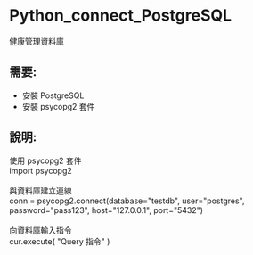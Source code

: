 # Python_connect_PostgreSQL
健康管理資料庫
<h2>需要:</h2>
<ul>
<li>安裝 PostgreSQL</li>
<li>安裝 psycopg2 套件</li>
</ul>
<h2>說明:</h2>
使用 psycopg2 套件</br>
import psycopg2</br></br>
與資料庫建立連線</br>
conn = psycopg2.connect(database="testdb", user="postgres", password="pass123", host="127.0.0.1", port="5432")</br></br>
向資料庫輸入指令</br>
cur.execute( "Query 指令" )</br></br>
